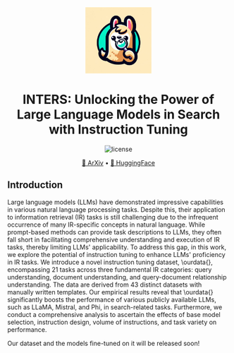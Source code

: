 <div align=center>
<img src="https://github.com/DaoD/INTERS/blob/main/logo1.jpg" width="150px">
<h1>INTERS: Unlocking the Power of Large Language Models in Search with Instruction Tuning</h1>
<p>
<img src="https://img.shields.io/badge/MIT-License-blue" alt="license">
</p>
<p>
<a href="">📃 ArXiv</a>
  •
<a href="">🤗 HuggingFace</a>
</p>
</div>

## Introduction
Large language models (LLMs) have demonstrated impressive capabilities in various natural language processing tasks. Despite this, their application to information retrieval (IR) tasks is still challenging due to the infrequent occurrence of many IR-specific concepts in natural language. While prompt-based methods can provide task descriptions to LLMs, they often fall short in facilitating comprehensive understanding and execution of IR tasks, thereby limiting LLMs' applicability. To address this gap, in this work, we explore the potential of instruction tuning to enhance LLMs' proficiency in IR tasks. We introduce a novel instruction tuning dataset, \ourdata{}, encompassing 21 tasks across three fundamental IR categories: query understanding, document understanding, and query-document relationship understanding. The data are derived from 43 distinct datasets with manually written templates. Our empirical results reveal that \ourdata{} significantly boosts the performance of various publicly available LLMs, such as LLaMA, Mistral, and Phi, in search-related tasks. Furthermore, we conduct a comprehensive analysis to ascertain the effects of base model selection, instruction design, volume of instructions, and task variety on performance. 

Our dataset and the models fine-tuned on it will be released soon!
